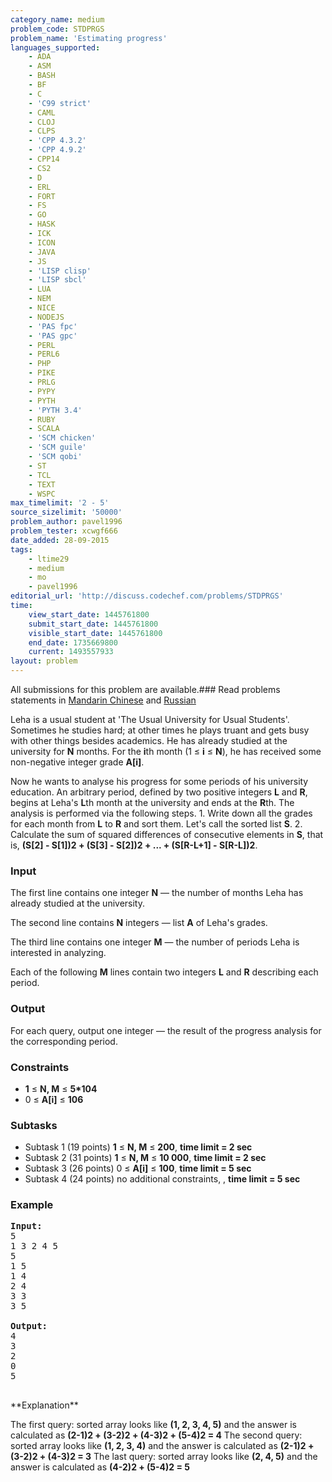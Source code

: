 ```yaml
---
category_name: medium
problem_code: STDPRGS
problem_name: 'Estimating progress'
languages_supported:
    - ADA
    - ASM
    - BASH
    - BF
    - C
    - 'C99 strict'
    - CAML
    - CLOJ
    - CLPS
    - 'CPP 4.3.2'
    - 'CPP 4.9.2'
    - CPP14
    - CS2
    - D
    - ERL
    - FORT
    - FS
    - GO
    - HASK
    - ICK
    - ICON
    - JAVA
    - JS
    - 'LISP clisp'
    - 'LISP sbcl'
    - LUA
    - NEM
    - NICE
    - NODEJS
    - 'PAS fpc'
    - 'PAS gpc'
    - PERL
    - PERL6
    - PHP
    - PIKE
    - PRLG
    - PYPY
    - PYTH
    - 'PYTH 3.4'
    - RUBY
    - SCALA
    - 'SCM chicken'
    - 'SCM guile'
    - 'SCM qobi'
    - ST
    - TCL
    - TEXT
    - WSPC
max_timelimit: '2 - 5'
source_sizelimit: '50000'
problem_author: pavel1996
problem_tester: xcwgf666
date_added: 28-09-2015
tags:
    - ltime29
    - medium
    - mo
    - pavel1996
editorial_url: 'http://discuss.codechef.com/problems/STDPRGS'
time:
    view_start_date: 1445761800
    submit_start_date: 1445761800
    visible_start_date: 1445761800
    end_date: 1735669800
    current: 1493557933
layout: problem
---
```

All submissions for this problem are available.###  Read problems statements in [Mandarin Chinese](http://www.codechef.com/download/translated/LTIME29/mandarin/STDPRGS.pdf) and [Russian](http://www.codechef.com/download/translated/LTIME29/russian/STDPRGS.pdf)

Leha is a usual student at 'The Usual University for Usual Students'. Sometimes he studies hard; at other times he plays truant and gets busy with other things besides academics. He has already studied at the university for **N** months. For the **i**th month (1 ≤ **i** ≤ **N**), he has received some non-negative integer grade **A\[i\]**.

Now he wants to analyse his progress for some periods of his university education. An arbitrary period, defined by two positive integers **L** and **R**, begins at Leha's **L**th month at the university and ends at the **R**th. The analysis is performed via the following steps.
1\. Write down all the grades for each month from **L** to **R** and sort them. Let's call the sorted list **S**.
2\. Calculate the sum of squared differences of consecutive elements in **S**, that is, **(S\[2\] - S\[1\])2 + (S\[3\] - S\[2\])2 + ... + (S\[R-L+1\] - S\[R-L\])2**.

### Input

The first line contains one integer **N** — the number of months Leha has already studied at the university.

The second line contains **N** integers — list **A** of Leha's grades.

The third line contains one integer **M** — the number of periods Leha is interested in analyzing.

Each of the following **M** lines contain two integers **L** and **R** describing each period.

### Output

For each query, output one integer — the result of the progress analysis for the corresponding period.

### Constraints

- **1** ≤ **N, M** ≤ **5\*104**
- 0 ≤ **A\[i\]** ≤ **106**

### Subtasks

- Subtask 1 (19 points) **1** ≤ **N, M** ≤ **200**, **time limit = 2 sec**
- Subtask 2 (31 points) **1** ≤ **N, M** ≤ **10 000**, **time limit = 2 sec**
- Subtask 3 (26 points) 0 ≤ **A\[i\]** ≤ **100**, **time limit = 5 sec**
- Subtask 4 (24 points) no additional constraints, , **time limit = 5 sec**

### Example

<pre><b>Input:</b>
<tt>5
1 3 2 4 5
5
1 5
1 4
2 4
3 3
3 5</tt>

<b>Output:</b>
<tt>4
3
2
0
5</tt>

</pre>**Explanation**
The first query: sorted array looks like **(1, 2, 3, 4, 5)** and the answer is calculated as **(2-1)2 + (3-2)2 + (4-3)2 + (5-4)2 = 4**
The second query: sorted array looks like **(1, 2, 3, 4)** and the answer is calculated as **(2-1)2 + (3-2)2 + (4-3)2 = 3**
The last query: sorted array looks like **(2, 4, 5)** and the answer is calculated as **(4-2)2 + (5-4)2 = 5**
